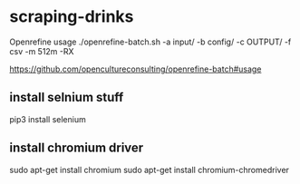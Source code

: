 # scraping-drinks

Openrefine usage
./openrefine-batch.sh -a input/ -b config/ -c OUTPUT/ -f csv -m 512m -RX 

https://github.com/opencultureconsulting/openrefine-batch#usage

## install selnium stuff
pip3 install selenium

## install chromium driver
sudo apt-get install chromium
sudo apt-get install chromium-chromedriver
